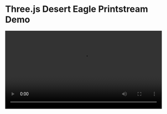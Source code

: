 # Three.js Desert Eagle Printstream Demo
<video width="100%" controls>
  <source src="/docs/20250820184756691.mp4" type="video/mp4">
</video>


